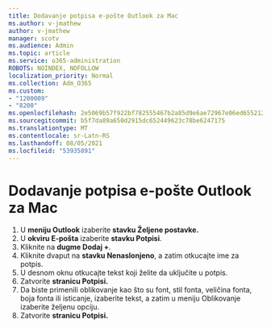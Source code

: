 ```yaml
---
title: Dodavanje potpisa e-pošte Outlook za Mac
ms.author: v-jmathew
author: v-jmathew
manager: scotv
ms.audience: Admin
ms.topic: article
ms.service: o365-administration
ROBOTS: NOINDEX, NOFOLLOW
localization_priority: Normal
ms.collection: Adm_O365
ms.custom:
- "1200009"
- "8200"
ms.openlocfilehash: 2e5069b57f922bf782555467b2a85d9e6ae72967e06ed655212e8574ed4c091b
ms.sourcegitcommit: b5f7da89a650d2915dc652449623c78be6247175
ms.translationtype: MT
ms.contentlocale: sr-Latn-RS
ms.lasthandoff: 08/05/2021
ms.locfileid: "53935891"
---
```

# <a name="add-email-signature-in-outlook-for-mac"></a>Dodavanje potpisa e-pošte Outlook za Mac

1. U **meniju Outlook** izaberite **stavku Željene postavke.**
2. U **okviru E-pošta** izaberite **stavku Potpisi**.
3. Kliknite na **dugme Dodaj +**.
4. Kliknite dvaput na **stavku Nenaslonjeno**, a zatim otkucajte ime za potpis.
5. U desnom oknu otkucajte tekst koji želite da uključite u potpis.
6. Zatvorite **stranicu Potpisi.**
7. Da biste primenili oblikovanje kao što su font, stil fonta, veličina fonta, boja fonta ili isticanje, izaberite tekst, a zatim u meniju Oblikovanje izaberite željenu opciju.
8. Zatvorite **stranicu Potpisi.**
